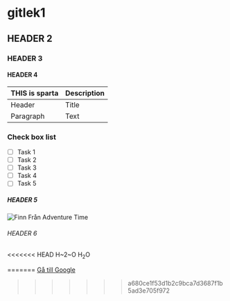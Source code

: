 # gitlek1

## HEADER 2

### HEADER 3

#### HEADER 4

| THIS is sparta | Description |
| ----------- | ----------- |
| Header      | Title       |
| Paragraph   | Text        |
### Check box list
- [ ] Task 1
- [ ] Task 2
- [ ] Task 3
- [ ] Task 4
- [ ] Task 5

##### HEADER 5

![Finn Från Adventure Time](nedladdning.jpg)

###### HEADER 6

<<<<<<< HEAD
H~2~O
H<sub>2</sub>O


=======
[Gå till Google](https://www.google.com)
>>>>>>> a680ce1f53d1b2c9bca7d3687f1b5ad3e705f972
